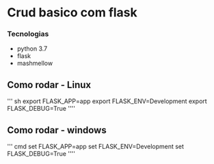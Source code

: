 # Crud basico com flask

### Tecnologias 

+ python 3.7 
+ flask 
+ mashmellow


## Como rodar - Linux 

''' sh
export FLASK_APP=app
export FLASK_ENV=Development
export FLASK_DEBUG=True
''''

## Como rodar - windows

''' 
cmd
set FLASK_APP=app
set FLASK_ENV=Development
set FLASK_DEBUG=True
''''
